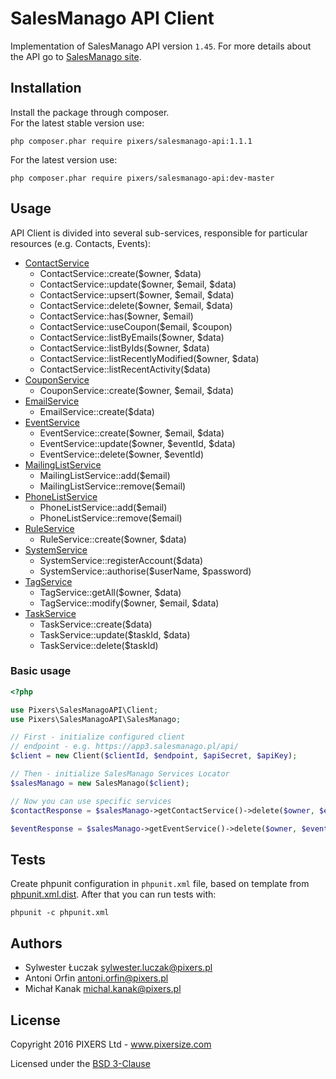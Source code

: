 # SalesManago API Client

Implementation of SalesManago API version `1.45`.
For more details about the API go to [SalesManago site].

## Installation

Install the package through composer.  
For the latest stable version use:

```
php composer.phar require pixers/salesmanago-api:1.1.1
```

For the latest version use:

```
php composer.phar require pixers/salesmanago-api:dev-master
```

## Usage

API Client is divided into several sub-services, responsible for particular resources (e.g. Contacts, Events):

* [ContactService](src/Pixers/SalesManagoAPI/Service/ContactService.php)
    * ContactService::create($owner, $data)
    * ContactService::update($owner, $email, $data)
    * ContactService::upsert($owner, $email, $data)
    * ContactService::delete($owner, $email, $data)
    * ContactService::has($owner, $email)
    * ContactService::useCoupon($email, $coupon)
    * ContactService::listByEmails($owner, $data)
    * ContactService::listByIds($owner, $data)
    * ContactService::listRecentlyModified($owner, $data)
    * ContactService::listRecentActivity($data)
* [CouponService](src/Pixers/SalesManagoAPI/Service/CouponService.php)
    * CouponService::create($owner, $email, $data)
* [EmailService](src/Pixers/SalesManagoAPI/Service/EmailService.php)
    * EmailService::create($data)
* [EventService](src/Pixers/SalesManagoAPI/Service/EventService.php)
    * EventService::create($owner, $email, $data)
    * EventService::update($owner, $eventId, $data)
    * EventService::delete($owner, $eventId)
* [MailingListService](src/Pixers/SalesManagoAPI/Service/MailingListService.php)
    * MailingListService::add($email)
    * MailingListService::remove($email)
* [PhoneListService](src/Pixers/SalesManagoAPI/Service/PhoneListService.php)
    * PhoneListService::add($email)
    * PhoneListService::remove($email)
* [RuleService](src/Pixers/SalesManagoAPI/Service/RuleService.php)
    * RuleService::create($owner, $data)
* [SystemService](src/Pixers/SalesManagoAPI/Service/SystemService.php)
    * SystemService::registerAccount($data)
    * SystemService::authorise($userName, $password)
* [TagService](src/Pixers/SalesManagoAPI/Service/TagService.php)
    * TagService::getAll($owner, $data)
    * TagService::modify($owner, $email, $data)
* [TaskService](src/Pixers/SalesManagoAPI/Service/TaskService.php)
    * TaskService::create($data)
    * TaskService::update($taskId, $data)
    * TaskService::delete($taskId)

### Basic usage

```php
<?php

use Pixers\SalesManagoAPI\Client;
use Pixers\SalesManagoAPI\SalesManago;

// First - initialize configured client
// endpoint - e.g. https://app3.salesmanago.pl/api/
$client = new Client($clientId, $endpoint, $apiSecret, $apiKey);

// Then - initialize SalesManago Services Locator
$salesManago = new SalesManago($client);

// Now you can use specific services
$contactResponse = $salesManago->getContactService()->delete($owner, $email, $data);

$eventResponse = $salesManago->getEventService()->delete($owner, $eventId);
```

## Tests

Create phpunit configuration in `phpunit.xml` file, based on template from [phpunit.xml.dist](phpunit.xml.dist).
After that you can run tests with:

`phpunit -c phpunit.xml`

## Authors

* Sylwester Łuczak <sylwester.luczak@pixers.pl>
* Antoni Orfin <antoni.orfin@pixers.pl>
* Michał Kanak <michal.kanak@pixers.pl>

## License

Copyright 2016 PIXERS Ltd - www.pixersize.com

Licensed under the [BSD 3-Clause](LICENSE)

[SalesManago site]:http://www.salesmanago.pl/marketing-automation/developers.htm